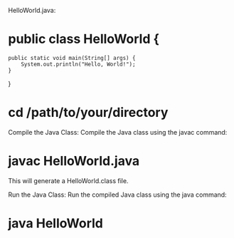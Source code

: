 HelloWorld.java:
# public class HelloWorld {
    public static void main(String[] args) {
        System.out.println("Hello, World!");
    }
}
# cd /path/to/your/directory
Compile the Java Class:
Compile the Java class using the javac command:


# javac HelloWorld.java
This will generate a HelloWorld.class file.

Run the Java Class:
Run the compiled Java class using the java command:


# java HelloWorld
